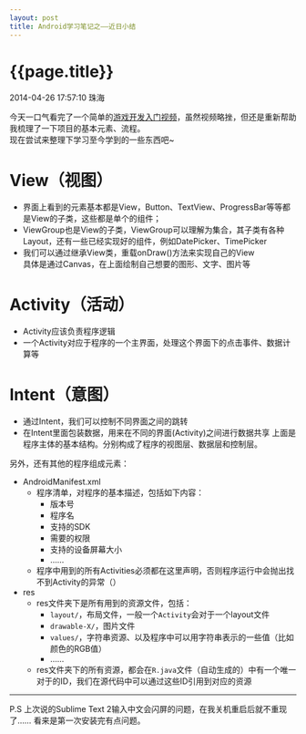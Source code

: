 ```yaml
---
layout: post
title: Android学习笔记之——近日小结
---
```


# {{page.title}}

<p class="meta">2014-04-26 17:57:10 珠海</p>

今天一口气看完了一个简单的[游戏开发入门视频](http://www.howzhi.com/course/7022/?ref=cbc "数独游戏开发")，虽然视频略挫，但还是重新帮助我梳理了一下项目的基本元素、流程。  
现在尝试来整理下学习至今学到的一些东西吧~  

# View（视图）
* 界面上看到的元素基本都是View，Button、TextView、ProgressBar等等都是View的子类，这些都是单个的组件；
* ViewGroup也是View的子类，ViewGroup可以理解为集合，其子类有各种Layout，还有一些已经实现好的组件，例如DatePicker、TimePicker
* 我们可以通过继承View类，重载onDraw()方法来实现自己的View  
  具体是通过Canvas，在上面绘制自己想要的图形、文字、图片等
# Activity（活动）
* Activity应该负责程序逻辑
* 一个Activity对应于程序的一个主界面，处理这个界面下的点击事件、数据计算等
# Intent（意图）
* 通过Intent，我们可以控制不同界面之间的跳转
* 在Intent里面包装数据，用来在不同的界面(Activity)之间进行数据共享
  上面是程序主体的基本结构。分别构成了程序的视图层、数据层和控制层。


另外，还有其他的程序组成元素：
* AndroidManifest.xml
  * 程序清单，对程序的基本描述，包括如下内容：
    * 版本号
    * 程序名
    * 支持的SDK
    * 需要的权限
    * 支持的设备屏幕大小
    * ……
  * 程序中用到的所有Activities必须都在这里声明，否则程序运行中会抛出找不到Activity的异常（）
* res
  * res文件夹下是所有用到的资源文件，包括：
    * `layout/`，布局文件，一般一个`Activity`会对于一个layout文件
    * `drawable-X/`，图片文件
    * `values/`，字符串资源、以及程序中可以用字符串表示的一些值（比如颜色的RGB值）
    * ……
  * res文件夹下的所有资源，都会在`R.java`文件（自动生成的）中有一个唯一对于的ID，我们在源代码中可以通过这些ID引用到对应的资源


---
P.S  上次说的Sublime Text 2输入中文会闪屏的问题，在我关机重启后就不重现了…… 看来是第一次安装完有点问题。

